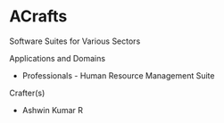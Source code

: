# ACrafts 
Software Suites for Various Sectors

Applications and Domains 
- Professionals - Human Resource Management Suite 

Crafter(s) 
- Ashwin Kumar R 

